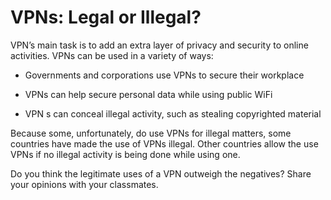 # VPNs: Legal or Illegal?

VPN’s main task is to add an extra layer of privacy and security to online activities. VPNs can be used in a variety of ways:

- Governments and corporations use VPNs to secure their workplace
    
- VPNs can help secure personal data while using public WiFi
    
- VPN s can conceal illegal activity, such as stealing copyrighted material
    

Because some, unfortunately, do use VPNs for illegal matters, some countries have made the use of VPNs illegal. Other countries allow the use VPNs if no illegal activity is being done while using one.

Do you think the legitimate uses of a VPN outweigh the negatives? Share your opinions with your classmates.